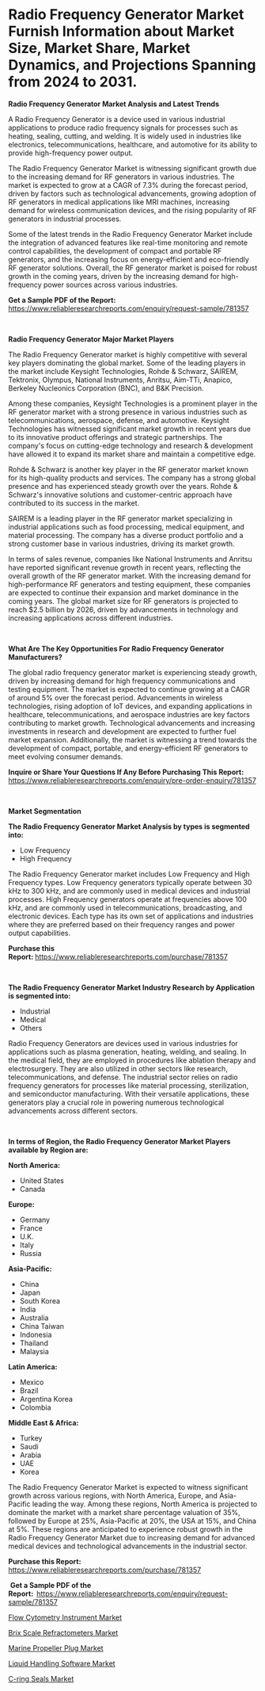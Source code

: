 <p><h1>Radio Frequency Generator Market Furnish Information about Market Size, Market Share, Market Dynamics, and Projections Spanning from 2024 to 2031.</h1></p><p><strong>Radio Frequency Generator Market Analysis and Latest Trends</strong></p>
<p><p>A Radio Frequency Generator is a device used in various industrial applications to produce radio frequency signals for processes such as heating, sealing, cutting, and welding. It is widely used in industries like electronics, telecommunications, healthcare, and automotive for its ability to provide high-frequency power output.</p><p>The Radio Frequency Generator Market is witnessing significant growth due to the increasing demand for RF generators in various industries. The market is expected to grow at a CAGR of 7.3% during the forecast period, driven by factors such as technological advancements, growing adoption of RF generators in medical applications like MRI machines, increasing demand for wireless communication devices, and the rising popularity of RF generators in industrial processes.</p><p>Some of the latest trends in the Radio Frequency Generator Market include the integration of advanced features like real-time monitoring and remote control capabilities, the development of compact and portable RF generators, and the increasing focus on energy-efficient and eco-friendly RF generator solutions. Overall, the RF generator market is poised for robust growth in the coming years, driven by the increasing demand for high-frequency power sources across various industries.</p></p>
<p><strong>Get a Sample PDF of the Report:&nbsp;</strong> <a href="https://www.reliableresearchreports.com/enquiry/request-sample/781357">https://www.reliableresearchreports.com/enquiry/request-sample/781357</a></p>
<p>&nbsp;</p>
<p><strong>Radio Frequency Generator Major Market Players</strong></p>
<p><p>The Radio Frequency Generator market is highly competitive with several key players dominating the global market. Some of the leading players in the market include Keysight Technologies, Rohde & Schwarz, SAIREM, Tektronix, Olympus, National Instruments, Anritsu, Aim-TTi, Anapico, Berkeley Nucleonics Corporation (BNC), and B&K Precision.</p><p>Among these companies, Keysight Technologies is a prominent player in the RF generator market with a strong presence in various industries such as telecommunications, aerospace, defense, and automotive. Keysight Technologies has witnessed significant market growth in recent years due to its innovative product offerings and strategic partnerships. The company's focus on cutting-edge technology and research & development have allowed it to expand its market share and maintain a competitive edge.</p><p>Rohde & Schwarz is another key player in the RF generator market known for its high-quality products and services. The company has a strong global presence and has experienced steady growth over the years. Rohde & Schwarz's innovative solutions and customer-centric approach have contributed to its success in the market.</p><p>SAIREM is a leading player in the RF generator market specializing in industrial applications such as food processing, medical equipment, and material processing. The company has a diverse product portfolio and a strong customer base in various industries, driving its market growth.</p><p>In terms of sales revenue, companies like National Instruments and Anritsu have reported significant revenue growth in recent years, reflecting the overall growth of the RF generator market. With the increasing demand for high-performance RF generators and testing equipment, these companies are expected to continue their expansion and market dominance in the coming years. The global market size for RF generators is projected to reach $2.5 billion by 2026, driven by advancements in technology and increasing applications across different industries.</p></p>
<p>&nbsp;</p>
<p><strong>What Are The Key Opportunities For Radio Frequency Generator Manufacturers?</strong></p>
<p><p>The global radio frequency generator market is experiencing steady growth, driven by increasing demand for high frequency communications and testing equipment. The market is expected to continue growing at a CAGR of around 5% over the forecast period. Advancements in wireless technologies, rising adoption of IoT devices, and expanding applications in healthcare, telecommunications, and aerospace industries are key factors contributing to market growth. Technological advancements and increasing investments in research and development are expected to further fuel market expansion. Additionally, the market is witnessing a trend towards the development of compact, portable, and energy-efficient RF generators to meet evolving consumer demands.</p></p>
<p><strong>Inquire or Share Your Questions If Any Before Purchasing This Report:</strong> <a href="https://www.reliableresearchreports.com/enquiry/pre-order-enquiry/781357">https://www.reliableresearchreports.com/enquiry/pre-order-enquiry/781357</a></p>
<p>&nbsp;</p>
<p><strong>Market Segmentation</strong></p>
<p><strong>The Radio Frequency Generator Market Analysis by types is segmented into:</strong></p>
<p><ul><li>Low Frequency</li><li>High Frequency</li></ul></p>
<p><p>The Radio Frequency Generator market includes Low Frequency and High Frequency types. Low Frequency generators typically operate between 30 kHz to 300 kHz, and are commonly used in medical devices and industrial processes. High Frequency generators operate at frequencies above 100 kHz, and are commonly used in telecommunications, broadcasting, and electronic devices. Each type has its own set of applications and industries where they are preferred based on their frequency ranges and power output capabilities.</p></p>
<p><strong>Purchase this Report:&nbsp;</strong><a href="https://www.reliableresearchreports.com/purchase/781357">https://www.reliableresearchreports.com/purchase/781357</a></p>
<p>&nbsp;</p>
<p><strong>The Radio Frequency Generator Market Industry Research by Application is segmented into:</strong></p>
<p><ul><li>Industrial</li><li>Medical</li><li>Others</li></ul></p>
<p><p>Radio Frequency Generators are devices used in various industries for applications such as plasma generation, heating, welding, and sealing. In the medical field, they are employed in procedures like ablation therapy and electrosurgery. They are also utilized in other sectors like research, telecommunications, and defense. The industrial sector relies on radio frequency generators for processes like material processing, sterilization, and semiconductor manufacturing. With their versatile applications, these generators play a crucial role in powering numerous technological advancements across different sectors.</p></p>
<p>&nbsp;</p>
<p><strong>In terms of Region, the Radio Frequency Generator Market Players available by Region are:</strong></p>
<p>
    <p> <strong> North America: </strong>
        <ul>
            <li>United States</li>
            <li>Canada</li>
        </ul>
        </p> 
    <p> <strong> Europe: </strong>
        <ul>
            <li>Germany</li>
            <li>France</li>
            <li>U.K.</li>
            <li>Italy</li>
            <li>Russia</li>
        </ul>
        </p> 
    <p> <strong> Asia-Pacific: </strong>
        <ul>
            <li>China</li>
            <li>Japan</li>
            <li>South Korea</li>
            <li>India</li>
            <li>Australia</li>
            <li>China Taiwan</li>
            <li>Indonesia</li>
            <li>Thailand</li>
            <li>Malaysia</li>
        </ul>
        </p> 
    <p> <strong> Latin America: </strong>
        <ul>
            <li>Mexico</li>
            <li>Brazil</li>
            <li>Argentina Korea</li>
            <li>Colombia</li>
        </ul>
        </p> 
    <p> <strong> Middle East & Africa: </strong>
        <ul>
            <li>Turkey</li>
            <li>Saudi</li>
            <li>Arabia</li>
            <li>UAE</li>
            <li>Korea</li>
        </ul>
    </p>
    </p>
<p><p>The Radio Frequency Generator Market is expected to witness significant growth across various regions, with North America, Europe, and Asia-Pacific leading the way. Among these regions, North America is projected to dominate the market with a market share percentage valuation of 35%, followed by Europe at 25%, Asia-Pacific at 20%, the USA at 15%, and China at 5%. These regions are anticipated to experience robust growth in the Radio Frequency Generator Market due to increasing demand for advanced medical devices and technological advancements in the industrial sector.</p></p>
<p><strong>Purchase this Report: </strong><a href="https://www.reliableresearchreports.com/purchase/781357">https://www.reliableresearchreports.com/purchase/781357</a></p>
<p>&nbsp;<strong>Get a Sample PDF of the Report:&nbsp;&nbsp;</strong><a href="https://www.reliableresearchreports.com/enquiry/request-sample/781357">https://www.reliableresearchreports.com/enquiry/request-sample/781357</a></p>
<p><strong></strong></p>
<p><p><a href="https://issuu.com/reportprime-2/docs/flow-cytometry-instrument-market-size-2030.pptx">Flow Cytometry Instrument Market</a></p><p><a href="https://github.com/Whitneyboyettebo9kiw7yr13/Market-Research-Report-List-1/blob/main/brix-scale-refractometers-market.md">Brix Scale Refractometers Market</a></p><p><a href="https://github.com/PeterParrish5/Market-Research-Report-List-3/blob/main/marine-propeller-plug-market.md">Marine Propeller Plug Market</a></p><p><a href="https://issuu.com/reportprime-2/docs/liquid-handling-software-market-size-2030.pptx">Liquid Handling Software Market</a></p><p><a href="https://github.com/laholand/Market-Research-Report-List-2/blob/main/c-ring-seals-market.md">C-ring Seals Market</a></p></p>